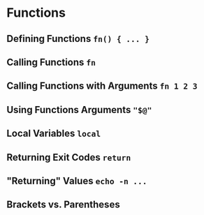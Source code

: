 # Functions

## Defining Functions `fn() { ... }`

## Calling Functions `fn`

## Calling Functions with Arguments `fn 1 2 3`

## Using Functions Arguments `"$@"`

## Local Variables `local`

## Returning Exit Codes `return`

## "Returning" Values `echo -n ...`

## Brackets vs. Parentheses
